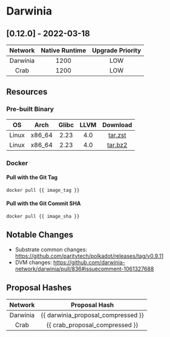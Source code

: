 Darwinia
===

## [0.12.0] - 2022-03-18

| Network  | Native Runtime | Upgrade Priority |
| :------: | :------------: | :--------------: |
| Darwinia |      1200      |       LOW       |
|   Crab   |      1200      |       LOW       |

## Resources

### Pre-built Binary
|  OS   |  Arch  | Glibc | LLVM  |                                                      Download                                                       |
| :---: | :----: | :---: | :---: | :-----------------------------------------------------------------------------------------------------------------: |
| Linux | x86_64 | 2.23  |  4.0  | [tar.zst](https://github.com/darwinia-network/darwinia/releases/download/v0.12.0/darwinia-x86_64-linux-gnu.tar.zst) |
| Linux | x86_64 | 2.23  |  4.0  | [tar.bz2](https://github.com/darwinia-network/darwinia/releases/download/v0.12.0/darwinia-x86_64-linux-gnu.tar.bz2) |

### Docker

#### Pull with the Git Tag
```docker
docker pull {{ image_tag }}
```

#### Pull with the Git Commit SHA
```docker
docker pull {{ image_sha }}
```

## Notable Changes
- Substrate common changes: https://github.com/paritytech/polkadot/releases/tag/v0.9.11
- DVM changes: https://github.com/darwinia-network/darwinia/pull/836#issuecomment-1061327688

## Proposal Hashes

| Network  |            Proposal Hash           |
| :------: | :--------------------------------: |
| Darwinia | {{ darwinia_proposal_compressed }} |
|   Crab   |   {{ crab_proposal_compressed }}   |
